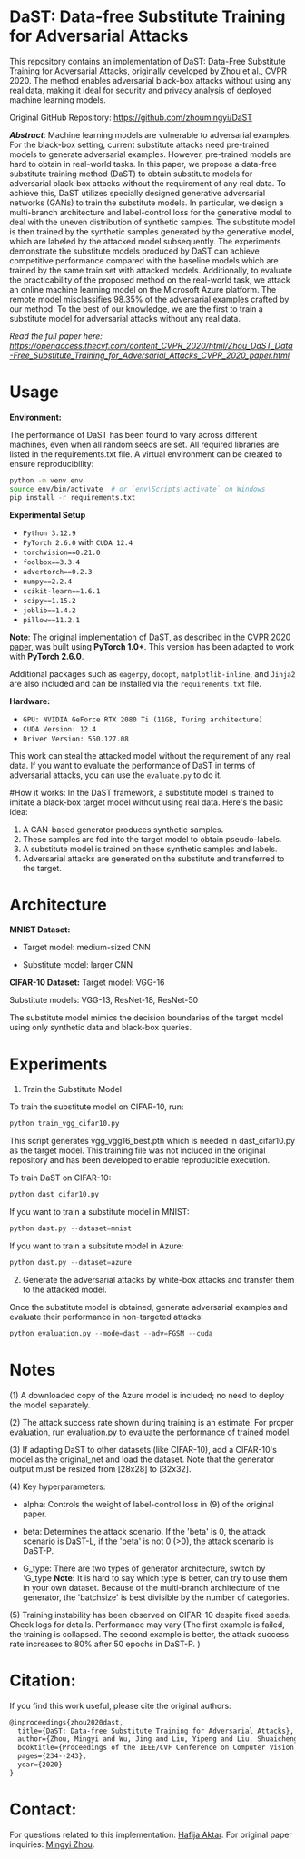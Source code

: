 # DaST: Data-free Substitute Training for Adversarial Attacks
This repository contains an implementation of DaST: Data-Free Substitute Training for Adversarial Attacks, originally developed by Zhou et al., CVPR 2020. The method enables adversarial black-box attacks without using any real data, making it ideal for security and privacy analysis of deployed machine learning models.

Original GitHub Repository: https://github.com/zhoumingyi/DaST

***Abstract***: Machine learning models are vulnerable to adversarial examples. For the black-box setting, current substitute attacks need pre-trained models to generate adversarial examples. However, pre-trained models are hard to obtain in real-world tasks. In this paper, we propose a data-free substitute training method (DaST) to obtain substitute models for adversarial black-box attacks without the requirement of any real data. To achieve this, DaST utilizes specially designed generative adversarial networks (GANs) to train the substitute models. In particular, we design a multi-branch architecture and label-control loss for the generative model to deal with the uneven distribution of synthetic samples. The substitute model is then trained by the synthetic samples generated by the generative model, which are labeled by the attacked model subsequently. The experiments demonstrate the substitute models produced by DaST can achieve competitive performance compared with the baseline models which are trained by the same train set with attacked models. Additionally, to evaluate the practicability of the proposed method on the real-world task, we attack an online machine learning model on the Microsoft Azure platform. The remote model misclassifies 98.35% of the adversarial examples crafted by our method. To the best of our knowledge, we are the first to train a substitute model for adversarial attacks without any real data.

*Read the full paper here: https://openaccess.thecvf.com/content_CVPR_2020/html/Zhou_DaST_Data-Free_Substitute_Training_for_Adversarial_Attacks_CVPR_2020_paper.html*

# Usage

**Environment:**

The performance of DaST has been found to vary across different machines, even when all random seeds are set. All required libraries are listed in the requirements.txt file. A virtual environment can be created to ensure reproducibility:

```bash
python -m venv env
source env/bin/activate  # or `env\Scripts\activate` on Windows
pip install -r requirements.txt
```
**Experimental Setup**

- `Python 3.12.9`
- `PyTorch 2.6.0` with `CUDA 12.4`
- `torchvision==0.21.0`
- `foolbox==3.3.4`
- `advertorch==0.2.3`
- `numpy==2.2.4`
- `scikit-learn==1.6.1`
- `scipy==1.15.2`
- `joblib==1.4.2`
- `pillow==11.2.1`
  
 **Note**: The original implementation of DaST, as described in the [CVPR 2020 paper](https://openaccess.thecvf.com/content_CVPR_2020/html/Zhou_DaST_Data-Free_Substitute_Training_for_Adversarial_Attacks_CVPR_2020_paper.html), was built using **PyTorch 1.0+**. This version has been adapted to work with **PyTorch 2.6.0**.

Additional packages such as `eagerpy`, `docopt`, `matplotlib-inline`, and `Jinja2` are also included and can be installed via the `requirements.txt` file.

**Hardware:**

- `GPU: NVIDIA GeForce RTX 2080 Ti (11GB, Turing architecture)`
- `CUDA Version: 12.4`
- `Driver Version: 550.127.08`


This work can steal the attacked model without the requirement of any real data. If you want to evaluate the performance of DaST in terms of adversarial attacks, you can use the `evaluate.py` to do it.

#How it works:
In the DaST framework, a substitute model is trained to imitate a black-box target model without using real data. Here's the basic idea:
1. A GAN-based generator produces synthetic samples.
2. These samples are fed into the target model to obtain pseudo-labels.
3. A substitute model is trained on these synthetic samples and labels.
4. Adversarial attacks are generated on the substitute and transferred to the target.

# Architecture
   
**MNIST Dataset:**
- Target model: medium-sized CNN

- Substitute model: larger CNN
  
**CIFAR-10 Dataset:**
Target model: VGG-16

Substitute models: VGG-13, ResNet-18, ResNet-50

The substitute model mimics the decision boundaries of the target model using only synthetic data and black-box queries.


# Experiments

1. Train the Substitute Model
   
To train the substitute model on CIFAR-10, run:
```python
python train_vgg_cifar10.py
```
This script generates vgg_vgg16_best.pth which is needed in dast_cifar10.py as the target model. This training file was not included in the original repository and has been developed to enable reproducible execution.

To train DaST on CIFAR-10:
```python
python dast_cifar10.py
```

If you want to train a substitute model in MNIST:

```python
python dast.py --dataset=mnist
```

If you want to train a subsitute model in Azure:
```python
python dast.py --dataset=azure
```

2. Generate the adversarial attacks by white-box attacks and transfer them to the attacked model.

Once the substitute model is obtained, generate adversarial examples and evaluate their performance in non-targeted attacks:
```python
python evaluation.py --mode=dast --adv=FGSM --cuda
```

# Notes

(1) A downloaded copy of the Azure model is included; no need to deploy the model separately.

(2) The attack success rate shown during training is an estimate. For proper evaluation, run evaluation.py to evaluate the performance of trained model.

(3) If adapting DaST to other datasets (like CIFAR-10), add a CIFAR-10's model as the original_net and load the dataset. Note that the generator output must be resized from [28x28] to [32x32].

(4) Key hyperparameters:

- alpha: Controls the weight of label-control loss in (9) of the original paper.

- beta: Determines the attack scenario. If the 'beta' is 0, the attack scenario is DaST-L, if the 'beta' is not 0 (>0), the attack scenario is DaST-P.

- G_type: There are two types of generator architecture, switch by 'G_type
**Note:** It is hard to say which type is better, can try to use them in your own dataset. Because of the multi-branch architecture of the generator, the 'batchsize' is best divisible by the number of categories.

(5) Training instability has been observed on CIFAR-10 despite fixed seeds. Check logs for details. Performance may vary (The first example is failed, the training is collapsed. The second example is better, the attack success rate increases to 80% after 50 epochs in DaST-P. )


# Citation:
If you find this work useful, please cite the original authors:
```latex
@inproceedings{zhou2020dast,
  title={DaST: Data-free Substitute Training for Adversarial Attacks},
  author={Zhou, Mingyi and Wu, Jing and Liu, Yipeng and Liu, Shuaicheng and Zhu, Ce},
  booktitle={Proceedings of the IEEE/CVF Conference on Computer Vision and Pattern Recognition},
  pages={234--243},
  year={2020}
}
```

# Contact:
For questions related to this implementation: [Hafija Aktar](hafijaaktar@uri.edu).
For original paper inquiries: [Mingyi Zhou](mingyi.zhou@monash.edu).

